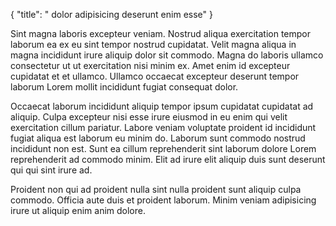 {
  "title": " dolor adipisicing deserunt enim esse"
}

Sint magna laboris excepteur veniam. Nostrud aliqua exercitation tempor laborum ea ex eu sint tempor nostrud cupidatat. Velit magna aliqua in magna incididunt irure aliquip dolor sit commodo. Magna do laboris ullamco consectetur ut ut exercitation nisi minim ex. Amet enim id excepteur cupidatat et et ullamco. Ullamco occaecat excepteur deserunt tempor laborum Lorem mollit incididunt fugiat consequat dolor.

Occaecat laborum incididunt aliquip tempor ipsum cupidatat cupidatat ad aliquip. Culpa excepteur nisi esse irure eiusmod in eu enim qui velit exercitation cillum pariatur. Labore veniam voluptate proident id incididunt fugiat aliqua est laborum eu minim do. Laborum sunt commodo nostrud incididunt non est. Sunt ea cillum reprehenderit sint laborum dolore Lorem reprehenderit ad commodo minim. Elit ad irure elit aliquip duis sunt deserunt qui qui sint irure ad.

Proident non qui ad proident nulla sint nulla proident sunt aliquip culpa commodo. Officia aute duis et proident laborum. Minim veniam adipisicing irure ut aliquip enim anim dolore.